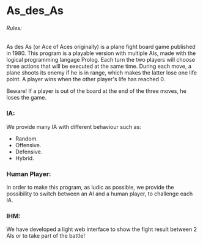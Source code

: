 # As_des_As
###### Rules:
As des As (or Ace of Aces originally) is a plane fight board game published in 1980. This program is a playable version with multiple AIs, made with the logical programming langage Prolog.
Each turn the two players will choose three actions that will be executed at the same time. 
During each move, a plane shoots its enemy if he is in range, which makes the latter lose one life point.
A player wins when the other player's life has reached 0.

Beware! If a player is out of the board at the end of the three moves, he loses the game.

### IA:
We provide many IA with different behaviour such as:
- Random.
- Offensive.
- Defensive.
- Hybrid.

### Human Player:
In order to make this program, as ludic as possible, we provide the possibility to switch between an AI and a human player, to challenge each IA.

### IHM:
We have developed a light web interface to show the fight result between 2 AIs or to take part of the battle!
